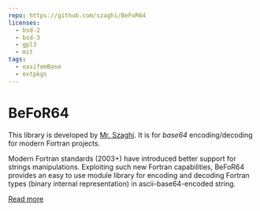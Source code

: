 ```yaml
---
repo: https://github.com/szaghi/BeFoR64
licenses:
  - bsd-2
  - bsd-3
  - gpl3
  - mit
tags:
  - easifemBase
  - extpkgs
---
```


# BeFoR64

This library is developed by [Mr. Szaghi](https://github.com/szaghi). It is for _base64_ encoding/decoding for modern Fortran projects.

Modern Fortran standards (2003+) have introduced better support for strings manipulations. Exploiting such new Fortran capabilities, BeFoR64 provides an easy to use module library for encoding and decoding Fortran types (binary internal representation) in ascii-base64-encoded string.

[Read more](https://github.com/szaghi/BeFoR64)
